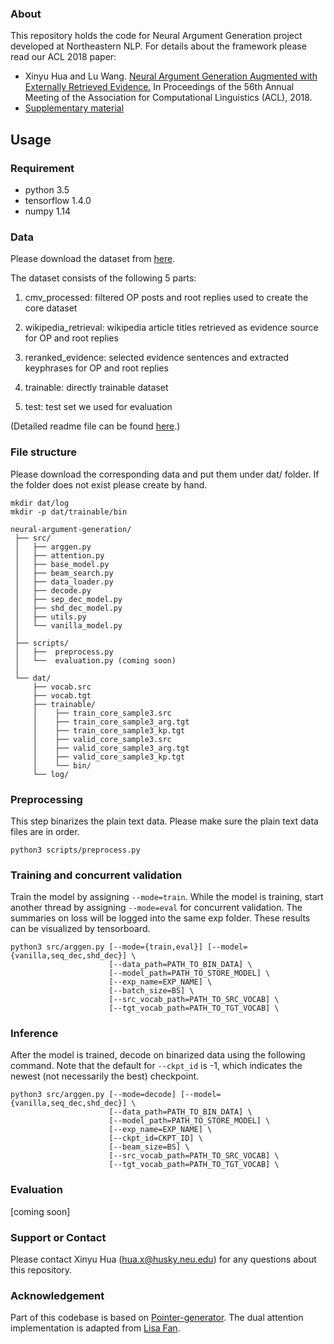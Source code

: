 ### About

This repository holds the code for Neural Argument Generation project developed at Northeastern NLP. For details about the framework please read our ACL 2018 paper:

* Xinyu Hua and Lu Wang. [Neural Argument Generation Augmented with Externally Retrieved Evidence.](http://xinyuhua.github.io/resources/acl2018/acl2018.pdf) In Proceedings of the 56th Annual Meeting of the Association for Computational Linguistics (ACL), 2018.
* [Supplementary material](http://xinyuhua.github.io/resources/acl2018/acl2018_supp.pdf)

## Usage
### Requirement

- python 3.5
- tensorflow  1.4.0
- numpy 1.14

### Data
Please download the dataset from [here](https://drive.google.com/file/d/1qyFP9zi9PMvQI7hERoP-X1YHly1dw9Fw/view?usp=sharing).

The dataset consists of the following 5 parts:

1. cmv\_processed: filtered OP posts and root replies used to create the core dataset

2. wikipedia\_retrieval: wikipedia article titles retrieved as evidence source for OP and root replies

3. reranked\_evidence: selected evidence sentences and extracted keyphrases for OP and root replies

4. trainable: directly trainable dataset

5. test: test set we used for evaluation

(Detailed readme file can be found [here](http://xinyuhua.github.io/resources/acl2018/README.txt).)

### File structure
Please download the corresponding data and put them under dat/ folder. If the folder does not exist please create by hand.
```
mkdir dat/log
mkdir -p dat/trainable/bin
```


```
neural-argument-generation/
 ├── src/
 │   ├── arggen.py
 │   ├── attention.py
 │   ├── base_model.py
 │   ├── beam_search.py
 │   ├── data_loader.py
 │   ├── decode.py
 │   ├── sep_dec_model.py
 │   ├── shd_dec_model.py
 │   ├── utils.py
 │   └── vanilla_model.py
 │
 ├── scripts/
 │   ├──  preprocess.py
 │   └──  evaluation.py (coming soon)
 │
 └── dat/
     ├── vocab.src
     ├── vocab.tgt
     ├── trainable/
     │    ├── train_core_sample3.src
     │    ├── train_core_sample3_arg.tgt
     │    ├── train_core_sample3_kp.tgt
     │    ├── valid_core_sample3.src
     │    ├── valid_core_sample3_arg.tgt
     │    ├── valid_core_sample3_kp.tgt
     │    └── bin/
     └── log/
```


### Preprocessing
This step binarizes the plain text data. Please make sure the plain text data files are in order.

```
python3 scripts/preprocess.py
```

### Training and concurrent validation
Train the model by assigning ```--mode=train```. While the model is training, start another thread by assigning ```--mode=eval``` for concurrent validation. The summaries on loss will be logged into the same exp folder. These results can be visualized by tensorboard.

```
python3 src/arggen.py [--mode={train,eval}] [--model={vanilla,seq_dec,shd_dec}] \
                      [--data_path=PATH_TO_BIN_DATA] \
                      [--model_path=PATH_TO_STORE_MODEL] \
                      [--exp_name=EXP_NAME] \
                      [--batch_size=BS] \
                      [--src_vocab_path=PATH_TO_SRC_VOCAB] \
                      [--tgt_vocab_path=PATH_TO_TGT_VOCAB] \
```


### Inference
After the model is trained, decode on binarized data using the following command. Note that the default for ```--ckpt_id``` is -1, which indicates the newest (not necessarily the best) checkpoint.
```
python3 src/arggen.py [--mode=decode] [--model={vanilla,seq_dec,shd_dec}] \
                      [--data_path=PATH_TO_BIN_DATA] \
                      [--model_path=PATH_TO_STORE_MODEL] \
                      [--exp_name=EXP_NAME] \
                      [--ckpt_id=CKPT_ID] \
                      [--beam_size=BS] \
                      [--src_vocab_path=PATH_TO_SRC_VOCAB] \
                      [--tgt_vocab_path=PATH_TO_TGT_VOCAB] \
```

### Evaluation

[coming soon]

### Support or Contact

Please contact Xinyu Hua (hua.x@husky.neu.edu) for any questions about this repository.

### Acknowledgement

Part of this codebase is based on [Pointer-generator](https://github.com/abisee/pointer-generator). The dual attention implementation is adapted from [Lisa Fan](https://github.com/lisafan).

